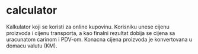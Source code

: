 # calculator

Kalkulator koji se koristi za online kupovinu. Korisniku unese cijenu proizvoda i cijenu transporta, a kao finalni rezultat dobija se cijena
sa uracunatom carinom i PDV-om. Konacna cijena proizvoda je konvertovana u domacu valutu (KM).
